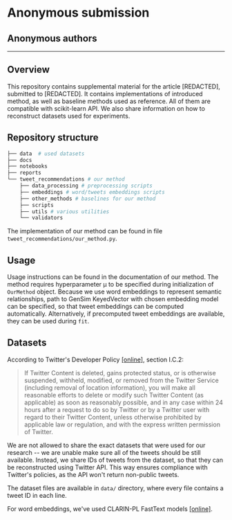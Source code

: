 # Anonymous submission
## Anonymous authors

---

## Overview

This repository contains supplemental material for 
the article [REDACTED], submitted to [REDACTED]. It contains implementations of introduced method, as well as baseline methods used as reference. All of them are compatible with scikit-learn API. We also share information on how to reconstruct datasets used for experiments.

## Repository structure 

```python
├── data  # used datasets
├── docs
├── notebooks
├── reports
└── tweet_recommendations # our method
    ├── data_processing # preprocessing scripts
    ├── embeddings # word/tweets embeddings scripts
    ├── other_methods # baselines for our method
    ├── scripts
    ├── utils # various utilities
    └── validators
```

The implementation of our method can be found in file `tweet_recommendations/our_method.py`. 

## Usage

Usage instructions can be found in the documentation of our method. The method requires hyperparameter μ to be specified during initialization of `OurMethod` object. Because we use word embeddings to represent semantic relationships, path to GenSim KeyedVector with chosen embedding model can be specified, so that tweet embeddings can be computed automatically. Alternatively,
if precomputed tweet embeddings are available, they can be used during `fit`.

## Datasets

According to Twitter's Developer Policy [[online]](https://developer.twitter.com/en/developer-terms/agreement-and-policy.html#c-respect-users-control-and-privacy), section
I.C.2:

> If Twitter Content is deleted, gains protected status, or is otherwise suspended, withheld, modified, or removed from the Twitter Service (including removal of location information), you will make all reasonable efforts to delete or modify such Twitter Content (as applicable) as soon as reasonably possible, and in any case within 24 hours after a request to do so by Twitter or by a Twitter user with regard to their Twitter Content, unless otherwise prohibited by applicable law or regulation, and with the express written permission of Twitter.

We are not allowed to share the exact datasets that were used for our research -- we are unable make sure all of the tweets should be still available. Instead, we share IDs of tweets from the dataset, so that they can be reconstructed using Twitter API. This way ensures compliance with Twitter's policies, as the API won't return non-public tweets. 

The dataset files are available in `data/` directory,
where every file contains a tweet ID in each line.

For word embeddings, we've used CLARIN-PL FastText models [[online]]( http://hdl.handle.net/11321/606).